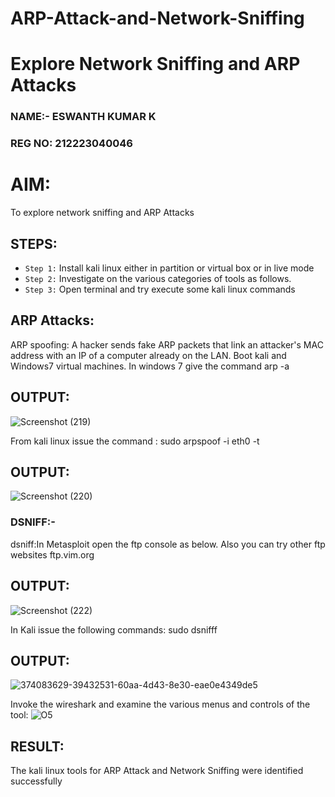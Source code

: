 # ARP-Attack-and-Network-Sniffing
# Explore Network Sniffing and ARP Attacks

### NAME:- ESWANTH KUMAR K
### REG NO: 212223040046
# AIM:

To explore network sniffing and ARP Attacks

## STEPS:

- `Step 1:` Install kali linux either in partition or virtual box or in live mode
- `Step 2:` Investigate on the various categories of tools as follows.
-  `Step 3:` Open terminal and try execute some kali linux commands

## ARP Attacks:  
ARP spoofing: A hacker sends fake ARP packets that link an attacker's MAC address with an IP of a computer already on the LAN. 
Boot kali and Windows7 virtual machines.
In windows 7 give the command arp -a
## OUTPUT:
![Screenshot (219)](https://github.com/user-attachments/assets/03c76e03-22a7-43eb-8ec6-b255f3f3abb7)

From kali linux issue the command :
sudo arpspoof -i eth0 -t <target system> <gateway>
## OUTPUT:
![Screenshot (220)](https://github.com/user-attachments/assets/4379bb56-4e50-41f0-a109-cab19ae09361)

### DSNIFF:-

 dsniff:In Metasploit open the ftp console as below. Also you can try other ftp websites ftp.vim.org
## OUTPUT:
![Screenshot (222)](https://github.com/user-attachments/assets/c88e0350-4914-49f8-ba86-5ba330625e36)


In Kali issue the following commands:
sudo dsnifff
## OUTPUT:
![374083629-39432531-60aa-4d43-8e30-eae0e4349de5](https://github.com/user-attachments/assets/532c199c-f22c-4700-a3c2-25be92facc2d)


Invoke the wireshark and examine the various menus  and controls of the tool:
![O5](https://github.com/user-attachments/assets/79da2025-11b2-4b43-946f-e6772cf22f0f)


## RESULT:
The kali linux tools for ARP Attack and Network Sniffing were identified successfully
